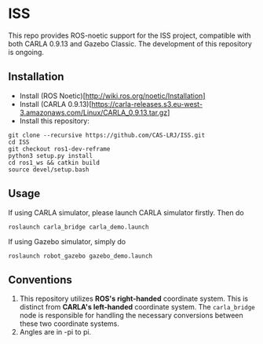 # ISS
This repo provides ROS-noetic support for the ISS project, compatible with both CARLA 0.9.13 and Gazebo Classic. The development of this repository is ongoing.

## Installation
- Install (ROS Noetic)[http://wiki.ros.org/noetic/Installation]
- Install (CARLA 0.9.13)[https://carla-releases.s3.eu-west-3.amazonaws.com/Linux/CARLA_0.9.13.tar.gz]
- Install this repository:
```
git clone --recursive https://github.com/CAS-LRJ/ISS.git 
cd ISS
git checkout ros1-dev-reframe
python3 setup.py install
cd ros1_ws && catkin build
source devel/setup.bash
```

## Usage
If using CARLA simulator, please launch CARLA simulator firstly. Then do
```
roslaunch carla_bridge carla_demo.launch
```

If using Gazebo simulator, simply do
```
roslaunch robot_gazebo gazebo_demo.launch
```

## Conventions
1. This repository utilizes **ROS's right-handed** coordinate system. This is distinct from **CARLA's left-handed** coordinate system. The ``carla_bridge`` node is responsible for handling the necessary conversions between these two coordinate systems.
2. Angles are in -pi to pi.